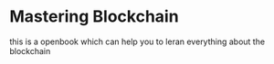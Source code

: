 # Mastering Blockchain
this is a openbook which can help you to leran everything about the blockchain
